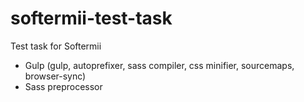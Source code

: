 # softermii-test-task
Test task for Softermii 

  * Gulp (gulp, autoprefixer, sass compiler, css minifier, sourcemaps, browser-sync)
  * Sass preprocessor
